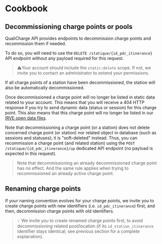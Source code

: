 # Cookbook

## Decommissioning charge points or pools

QualiCharge API provides endpoints to decommission charge points and
recommission them if needed.

To do so, you will need to use the `DELETE /statique/{id_pdc_itinerance}` API
endpoint without any payload required for this request.

> ⚠️Your account should include the `static:delete` scope. If not, we invite
> you to contact an administrator to extend your permissions.

If all charge points of a station have been decommissioned, the station will
also be automatically decommissioned.

Once decommissioned a charge point will no longer be listed in static data
related to your account. This means that you will receive a 404 HTTP response
if you try to send dynamic data (status or session) for this charge point. This
also means that this charge point will no longer be listed in our [IRVE open
data
files](https://www.data.gouv.fr/datasets/infrastructures-de-recharge-pour-vehicules-electriques-donnees-ouvertes/).

Note that decommissioning a charge point (or a station) does not delete
concerned charge point (or station) nor related object in database (such as
sessions and statuses); it is "soft-deleted" instead. Thus, you can
recommission a charge point (and related station) using the `POST
/statique/{id_pdc_itinerance}/up` dedicated API endpoint (no payload is
expected in this request).

> Note that decommissioning an already decommissioned charge point has no
> effect. And the same rule applies when trying to recommissioned an already
> active charge point.

## Renaming charge points

If your naming convention evolves for your charge points, we invite you to
create charge points with new identifiers (_i.e._ `id_pdc_itinerance`) first,
and then, decommission charge points with old identifiers.

> 💡 We invite you to create renamed charge points first, to avoid
> decommissioning related pool/location (if its `id_station_itinerance`
> identifier stays identical; see previous section for a complete explanation).
